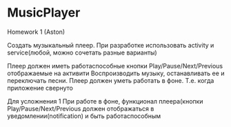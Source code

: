 # MusicPlayer
Homework 1 (Aston)

Создать музыкальный плеер. При разработке использовать activity и service(любой, можно сочетать 
разные варианты)

Плеер должен иметь работаспособные кнопки Play/Pause/Next/Previous отображаемые на активити
Воспроизводить музыку, останавливать ее и переключать песни. Плеер должен уметь работать в фоне. 
Т.е. когда приложение свернуто

Для усложнения 1 При работе в фоне, функционал плеера(кнопки Play/Pause/Next/Previous должен 
отображаться в уведомлении(notification) и  быть работаспособным
